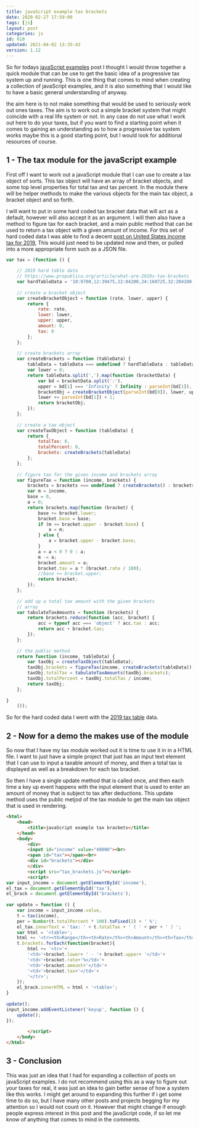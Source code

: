 ```yaml
---
title: javaScript example tax brackets
date: 2020-02-27 17:59:00
tags: [js]
layout: post
categories: js
id: 618
updated: 2021-04-02 13:35:43
version: 1.12
---
```


So for todays [javaScript examples](/2021/04/02/js-javascript-example/) post I thought I would throw together a quick module that can be use to get the basic idea of a progressive tax system up and running. This is one thing that comes to mind when creating a collection of javaScript examples, and it is also something that I would like to have a basic general understanding of anyway.

the aim here is to not make something that would be used to seriously work out ones taxes. The aim is to work out a simple bracket system that might coincide with a real life system or not. In any case do not use what I work out here to do your taxes, but if you want to find a starting point when it comes to gaining an understanding as to how a progressive tax system works maybe this is a good starting point, but I would look for additional resources of course.

<!-- more -->

## 1 - The tax module for the javaScript example

First off I want to work out a javaScript module that I can use to create a tax object of sorts. This tax object will have an array of bracket objects, and some top level properties for total tax and tax percent. In the module there will be helper methods to make the various objects for the main tax object, a bracket object and so forth. 

I will want to put in some hard coded tax bracket data that will act as a default, however will also accept it as an argument. I will then also have a method to figure tax for each bracket, and a main public method that can be used to return a tax object with a given amount of income. For this set of hard coded data I was able to find a decent [post on United States income tax for 2019](https://www.propublica.org/article/what-are-2019s-tax-brackets), This would just need to be updated now and then, or pulled into a more appropriate form such as a JSON file.

```js
var tax = (function () {
 
    // 2019 hard table data
    // https://www.propublica.org/article/what-are-2019s-tax-brackets
    var hardTableData = '10:9700,12:39475,22:84200,24:160725,32:204100,35:510300,37:Infinity';
 
    // create a bracket object
    var createBracketObject = function (rate, lower, upper) {
        return {
            rate: rate,
            lower: lower,
            upper: upper,
            amount: 0,
            tax: 0
        };
    };
 
    // create brackets array
    var createBrackets = function (tableData) {
        tableData = tableData === undefined ? hardTableData : tableData;
        var lower = 0;
        return tableData.split(',').map(function (bracketData) {
            var bd = bracketData.split(':'),
            upper = bd[1] === 'Infinity' ? Infinity : parseInt(bd[1]),
            bracketObj = createBracketObject(parseInt(bd[0]), lower, upper);
            lower += parseInt(bd[1]) + 1;
            return bracketObj;
        });
    };
 
    // create a tax object
    var createTaxObject = function (tableData) {
        return {
            totalTax: 0,
            totalPercent: 0,
            brackets: createBrackets(tableData)
        };
    };
 
    // figure tax for the given income and brackets array
    var figureTax = function (income, brackets) {
        brackets = brackets === undefined ? createBrackets() : brackets;
        var m = income,
        base = 0,
        a = 0;
        return brackets.map(function (bracket) {
            base += bracket.lower;
            bracket.base = base;
            if (m <= bracket.upper - bracket.base) {
                a = m;
            } else {
                a = bracket.upper - bracket.base;
            }
            a = a < 0 ? 0 : a;
            m -= a;
            bracket.amount = a;
            bracket.tax = a * (bracket.rate / 100);
            //base += bracket.upper;
            return bracket;
        });
    };
 
    // add up a total tax amount with the given brackets
    // array
    var tabulateTaxAmounts = function (brackets) {
        return brackets.reduce(function (acc, bracket) {
            acc = typeof acc === 'object' ? acc.tax : acc;
            return acc + bracket.tax;
        });
    };
 
    // the public method
    return function (income, tableData) {
        var taxObj = createTaxObject(tableData);
        taxObj.brackets = figureTax(income, createBrackets(tableData));
        taxObj.totalTax = tabulateTaxAmounts(taxObj.brackets);
        taxObj.totalPercent = taxObj.totalTax / income;
        return taxObj;
    };
 
}
    ());
```

So for the hard coded data I went with the [2019 tax table](https://www.propublica.org/article/what-are-2019s-tax-brackets) data.

## 2 - Now for a demo the makes use of the module

So now that I have my tax module worked out it is time to use it in in a HTML file. I want to just have a simple project that just has an input text element that I can use to input a taxable amount of money, and then a total tax is displayed as well as a breakdown for each tax bracket.

So then I have a single update method that is called once, and then each time a key up event happens with the input element that is used to enter an amount of money that is subject to tax after deductions. This update method uses the public metjod of the tax module to get the main tax object that is used in rendering.

```html
<html>
    <head>
        <title>javaScript example tax brackets</title>
    </head>
    <body>
        <div>
        <input id="income" value="40000"><br>
        <span id="tax"></span><br>
        <div id="brackets"></div>
        </div>
        <script src="tax_brackets.js"></script>
        <script>
var input_income = document.getElementById('income'),
el_tax = document.getElementById('tax'),
el_brack = document.getElementById('brackets');
 
var update = function () {
    var income = input_income.value,
    t = tax(income),
    per = Number(t.totalPercent * 100).toFixed(2) + ' %';
    el_tax.innerText = 'tax: ' + t.totalTax + ' ( ' + per + ' ) ';
    var html = '<table>';
    html += '<tr><th>Range</th><th>Rate</th><th>Amount</th><th>Tax</th></tr>';
    t.brackets.forEach(function(bracket){
        html += '<tr>'+
        '<td>'+bracket.lower+ ' - '+ bracket.upper+ '</td>'+
        '<td>'+bracket.rate+'%</td>'+
        '<td>'+bracket.amount+'</td>'+
        '<td>'+bracket.tax+'</td>'+
        '</tr>';
    });
    el_brack.innerHTML = html + '<table>';
}
 
update();
input_income.addEventListener('keyup', function () {
    update();
});
 
        </script>
    </body>
</html>
```

## 3 - Conclusion

This was just an idea that I had for expanding a collection of posts on javaScript examples. I do not recommend using this as a way to figure out your taxes for real, it was just an idea to gain better sense of how a system like this works. I might get around to expanding this further if i get some time to do so, but I have many other posts and projects begging for my attention so I would not count on it. However that might change if enough people express interest in this post and the javaScript code, if so let me know of anything that comes to mind in the comments.
